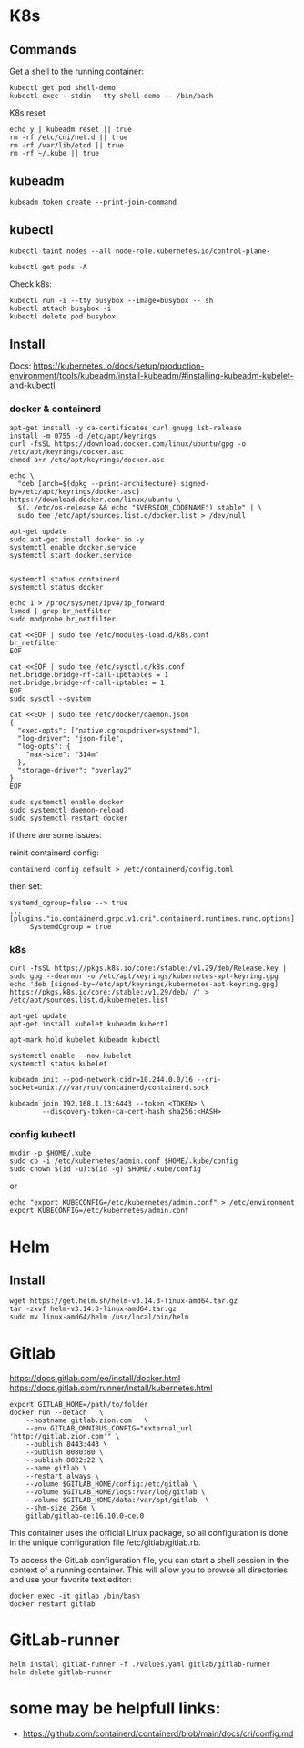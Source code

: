# K8s

## Commands

Get a shell to the running container:

```
kubectl get pod shell-demo
kubectl exec --stdin --tty shell-demo -- /bin/bash
```
K8s reset

```
echo y | kubeadm reset || true
rm -rf /etc/cni/net.d || true
rm -rf /var/lib/etcd || true
rm -rf ~/.kube || true
```

## kubeadm

```
kubeadm token create --print-join-command
```

## kubectl

```
kubectl taint nodes --all node-role.kubernetes.io/control-plane-
```

```
kubectl get pods -A
```

Check k8s:

```
kubectl run -i --tty busybox --image=busybox -- sh
kubectl attach busybox -i
kubectl delete pod busybox
```


## Install 

Docs: https://kubernetes.io/docs/setup/production-environment/tools/kubeadm/install-kubeadm/#installing-kubeadm-kubelet-and-kubectl

### docker & containerd

```
apt-get install -y ca-certificates curl gnupg lsb-release
install -m 0755 -d /etc/apt/keyrings
curl -fsSL https://download.docker.com/linux/ubuntu/gpg -o /etc/apt/keyrings/docker.asc
chmod a+r /etc/apt/keyrings/docker.asc

echo \
  "deb [arch=$(dpkg --print-architecture) signed-by=/etc/apt/keyrings/docker.asc] https://download.docker.com/linux/ubuntu \
  $(. /etc/os-release && echo "$VERSION_CODENAME") stable" | \
  sudo tee /etc/apt/sources.list.d/docker.list > /dev/null

apt-get update
sudo apt-get install docker.io -y
systemctl enable docker.service
systemctl start docker.service


systemctl status containerd
systemctl status docker

echo 1 > /proc/sys/net/ipv4/ip_forward
lsmod | grep br_netfilter
sudo modprobe br_netfilter

cat <<EOF | sudo tee /etc/modules-load.d/k8s.conf
br_netfilter
EOF

cat <<EOF | sudo tee /etc/sysctl.d/k8s.conf
net.bridge.bridge-nf-call-ip6tables = 1
net.bridge.bridge-nf-call-iptables = 1
EOF
sudo sysctl --system

cat <<EOF | sudo tee /etc/docker/daemon.json
{
  "exec-opts": ["native.cgroupdriver=systemd"],
  "log-driver": "json-file",
  "log-opts": {
    "max-size": "314m"
  },
  "storage-driver": "overlay2"
}
EOF

sudo systemctl enable docker
sudo systemctl daemon-reload
sudo systemctl restart docker

```

if there are some issues:

reinit containerd config:
```
containerd config default > /etc/containerd/config.toml
```
then set:
```
systemd_cgroup=false --> true
...
[plugins."io.containerd.grpc.v1.cri".containerd.runtimes.runc.options]
     SystemdCgroup = true
```

### k8s

```
curl -fsSL https://pkgs.k8s.io/core:/stable:/v1.29/deb/Release.key | sudo gpg --dearmor -o /etc/apt/keyrings/kubernetes-apt-keyring.gpg
echo 'deb [signed-by=/etc/apt/keyrings/kubernetes-apt-keyring.gpg] https://pkgs.k8s.io/core:/stable:/v1.29/deb/ /' > /etc/apt/sources.list.d/kubernetes.list

apt-get update
apt-get install kubelet kubeadm kubectl

apt-mark hold kubelet kubeadm kubectl

systemctl enable --now kubelet
systemctl status kubelet

kubeadm init --pod-network-cidr=10.244.0.0/16 --cri-socket=unix:///var/run/containerd/containerd.sock

kubeadm join 192.168.1.13:6443 --token <TOKEN> \
        --discovery-token-ca-cert-hash sha256:<HASH>

```

### config kubectl

```
mkdir -p $HOME/.kube
sudo cp -i /etc/kubernetes/admin.conf $HOME/.kube/config
sudo chown $(id -u):$(id -g) $HOME/.kube/config
```
or 
```
echo "export KUBECONFIG=/etc/kubernetes/admin.conf" > /etc/environment
export KUBECONFIG=/etc/kubernetes/admin.conf
```

# Helm

## Install

```
wget https://get.helm.sh/helm-v3.14.3-linux-amd64.tar.gz
tar -zxvf helm-v3.14.3-linux-amd64.tar.gz
sudo mv linux-amd64/helm /usr/local/bin/helm
```

# Gitlab

https://docs.gitlab.com/ee/install/docker.html
https://docs.gitlab.com/runner/install/kubernetes.html

```
export GITLAB_HOME=/path/to/folder
docker run --detach   \
    --hostname gitlab.zion.com   \
    --env GITLAB_OMNIBUS_CONFIG="external_url 'http://gitlab.zion.com'" \
    --publish 8443:443 \
    --publish 8080:80 \
    --publish 8022:22 \
    --name gitlab \
    --restart always \
    --volume $GITLAB_HOME/config:/etc/gitlab \
    --volume $GITLAB_HOME/logs:/var/log/gitlab \
    --volume $GITLAB_HOME/data:/var/opt/gitlab  \
    --shm-size 256m \
    gitlab/gitlab-ce:16.10.0-ce.0
```

This container uses the official Linux package, so all configuration is done in the unique configuration file /etc/gitlab/gitlab.rb.

To access the GitLab configuration file, you can start a shell session in the context of a running container. This will allow you to browse all directories and use your favorite text editor:

```
docker exec -it gitlab /bin/bash
docker restart gitlab
```

# GitLab-runner

```
helm install gitlab-runner -f ./values.yaml gitlab/gitlab-runner
helm delete gitlab-runner
```

# some may be helpfull links:

* https://github.com/containerd/containerd/blob/main/docs/cri/config.md

